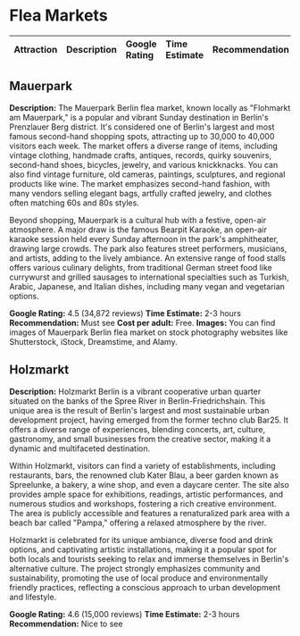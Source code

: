 # Flea Markets
| Attraction | Description | Google Rating | Time Estimate | Recommendation |
| :--- | :--- | :--- | :--- | :--- |
## Mauerpark
**Description:**
The Mauerpark Berlin flea market, known locally as "Flohmarkt am Mauerpark," is a popular and vibrant Sunday destination in Berlin's Prenzlauer Berg district. It's considered one of Berlin's largest and most famous second-hand shopping spots, attracting up to 30,000 to 40,000 visitors each week. The market offers a diverse range of items, including vintage clothing, handmade crafts, antiques, records, quirky souvenirs, second-hand shoes, bicycles, jewelry, and various knickknacks. You can also find vintage furniture, old cameras, paintings, sculptures, and regional products like wine. The market emphasizes second-hand fashion, with many vendors selling elegant bags, artfully crafted jewelry, and clothes often matching 60s and 80s styles.

Beyond shopping, Mauerpark is a cultural hub with a festive, open-air atmosphere. A major draw is the famous Bearpit Karaoke, an open-air karaoke session held every Sunday afternoon in the park's amphitheater, drawing large crowds. The park also features street performers, musicians, and artists, adding to the lively ambiance. An extensive range of food stalls offers various culinary delights, from traditional German street food like currywurst and grilled sausages to international specialties such as Turkish, Arabic, Japanese, and Italian dishes, including many vegan and vegetarian options.

**Google Rating:** 4.5 (34,872 reviews)
**Time Estimate:** 2-3 hours
**Recommendation:** Must see
**Cost per adult:** Free.
**Images:** You can find images of Mauerpark Berlin flea market on stock photography websites like Shutterstock, iStock, Dreamstime, and Alamy.

## Holzmarkt
**Description:**
Holzmarkt Berlin is a vibrant cooperative urban quarter situated on the banks of the Spree River in Berlin-Friedrichshain. This unique area is the result of Berlin's largest and most sustainable urban development project, having emerged from the former techno club Bar25. It offers a diverse range of experiences, blending concerts, art, culture, gastronomy, and small businesses from the creative sector, making it a dynamic and multifaceted destination.

Within Holzmarkt, visitors can find a variety of establishments, including restaurants, bars, the renowned club Kater Blau, a beer garden known as Spreelunke, a bakery, a wine shop, and even a daycare center. The site also provides ample space for exhibitions, readings, artistic performances, and numerous studios and workshops, fostering a rich creative environment. The area is publicly accessible and features a renaturalized park area with a beach bar called "Pampa," offering a relaxed atmosphere by the river.

Holzmarkt is celebrated for its unique ambiance, diverse food and drink options, and captivating artistic installations, making it a popular spot for both locals and tourists seeking to relax and immerse themselves in Berlin's alternative culture. The project strongly emphasizes community and sustainability, promoting the use of local produce and environmentally friendly practices, reflecting a conscious approach to urban development and lifestyle.

**Google Rating:** 4.6 (15,000 reviews)
**Time Estimate:** 2-3 hours
**Recommendation:** Nice to see
